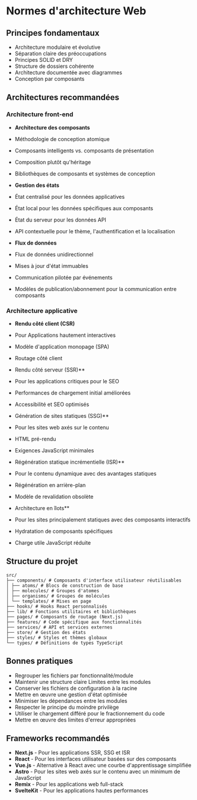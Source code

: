 # Normes d'architecture Web

## Principes fondamentaux

- Architecture modulaire et évolutive
- Séparation claire des préoccupations
- Principes SOLID et DRY
- Structure de dossiers cohérente
- Architecture documentée avec diagrammes
- Conception par composants

## Architectures recommandées

### Architecture front-end

- **Architecture des composants**
- Méthodologie de conception atomique
- Composants intelligents vs. composants de présentation
- Composition plutôt qu'héritage
- Bibliothèques de composants et systèmes de conception

- **Gestion des états**
- État centralisé pour les données applicatives
- État local pour les données spécifiques aux composants
- État du serveur pour les données API
- API contextuelle pour le thème, l'authentification et la localisation

- **Flux de données**
- Flux de données unidirectionnel
- Mises à jour d'état immuables
- Communication pilotée par événements
- Modèles de publication/abonnement pour la communication entre composants

### Architecture applicative

- **Rendu côté client (CSR)**
- Pour Applications hautement interactives
- Modèle d'application monopage (SPA)
- Routage côté client

- Rendu côté serveur (SSR)**
- Pour les applications critiques pour le SEO
- Performances de chargement initial améliorées
- Accessibilité et SEO optimisés

- Génération de sites statiques (SSG)**
- Pour les sites web axés sur le contenu
- HTML pré-rendu
- Exigences JavaScript minimales

- Régénération statique incrémentielle (ISR)**
- Pour le contenu dynamique avec des avantages statiques
- Régénération en arrière-plan
- Modèle de revalidation obsolète

- Architecture en îlots**
- Pour les sites principalement statiques avec des composants interactifs
- Hydratation de composants spécifiques
- Charge utile JavaScript réduite

## Structure du projet

``` 
src/ 
├── components/ # Composants d'interface utilisateur réutilisables
│ ├── atoms/ # Blocs de construction de base
│ ├── molecules/ # Groupes d'atomes
│ ├── organisms/ # Groupes de molécules
│ └── templates/ # Mises en page
├── hooks/ # Hooks React personnalisés
├── lib/ # Fonctions utilitaires et bibliothèques
├── pages/ # Composants de routage (Next.js)
├── features/ # Code spécifique aux fonctionnalités
├── services/ # API et services externes
├── store/ # Gestion des états
├── styles/ # Styles et thèmes globaux
└── types/ # Définitions de types TypeScript
``` 

## Bonnes pratiques

- Regrouper les fichiers par fonctionnalité/module
- Maintenir une structure claire Limites entre les modules
- Conserver les fichiers de configuration à la racine
- Mettre en œuvre une gestion d'état optimisée
- Minimiser les dépendances entre les modules
- Respecter le principe du moindre privilège
- Utiliser le chargement différé pour le fractionnement du code
- Mettre en œuvre des limites d'erreur appropriées

## Frameworks recommandés

- **Next.js** - Pour les applications SSR, SSG et ISR
- **React** - Pour les interfaces utilisateur basées sur des composants
- **Vue.js** - Alternative à React avec une courbe d'apprentissage simplifiée
- **Astro** - Pour les sites web axés sur le contenu avec un minimum de JavaScript
- **Remix** - Pour les applications web full-stack
- **SvelteKit** - Pour les applications hautes performances